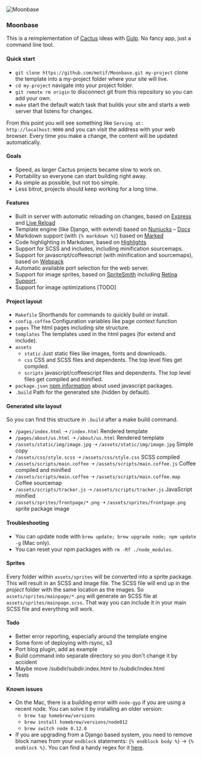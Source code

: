 ![Moonbase](http://cl.ly/image/3n3z0u1k2l41/2D1BD7F500000578-3260346-image-a-9_1444040887566.jpg)

### Moonbase

This is a reimplementation of [Cactus](http://github.com/koenbok/Cactus) ideas with [Gulp](http://gulpjs.com). No fancy app, just a command line tool.

#### Quick start

- `git clone https://github.com/motif/Moonbase.git my-project` clone the template into a my-project folder where your site will live.
- `cd my-project` navigate into your project folder.
- `git remote rm origin` to disconnect git from this repository so you can add your own.
- `make` start the default watch task that builds your site and starts a web server that listens for changes.

From this point you will see something like `Serving at: http://localhost:9000` and you can visit the address with your web browser. Every time you make a change, the content will be updated automatically.

#### Goals

- Speed, as larger Cactus projects became slow to work on.
- Portability so everyone can start building right away.
- As simple as possible, but not too simple.
- Less bitrot, projects should keep working for a long time.

#### Features

- Built in server with automatic reloading on changes, based on [Express](http://expressjs.com) and [Live Reload](https://github.com/napcs/node-livereload)
- Template engine (like Django, with extend) based on [Nunjucks](https://mozilla.github.io/nunjucks/) – [Docs](https://mozilla.github.io/nunjucks/templating.html)
- Markdown support (with `{% markdown %}`) based on [Marked](https://github.com/chjj/marked)
- Code highlighting in Markdown, based on [Highlights](https://github.com/atom/highlights)
- Support for SCSS and includes, including minification sourcemaps.
- Support for javascript/coffeescript (with minification and sourcemaps), based on [Webpack](https://webpack.github.io)
- Automatic available port selection for the web server.
- Support for image sprites, based on [SpriteSmith](https://github.com/twolfson/gulp.spritesmith) including [Retina Support](https://github.com/twolfson/gulp.spritesmith/tree/3.5.3#retina-parameters).
- Support for image optimizations [TODO]

#### Project layout

- `Makefile` Shorthands for commands to quickly build or install.
- `config.coffee` Configuration variables like page context function
- `pages` The html pages including site structure.
- `templates` The templates used in the html pages (for extend and include).
- `assets`
	- `static` Just static files like images, fonts and downloads.
	- `css` CSS and SCSS files and dependents. The top level files get compiled.
	- `scripts` javascript/coffeescript files and dependents. The top level files get compiled and minified.
- `package.json` [npm information](https://docs.npmjs.com/files/package.json) about used javascript packages.
- `.build` Path for the generated site (hidden by default).

#### Generated site layout

So you can find this structure in `.build` after a make build command.

- `/pages/index.html` ➝ `/index.html` Rendered template
- `/pages/about/us.html` ➝ `/about/us.html` Rendered template
- `/assets/static/img/image.jpg` ➝ `/assets/static/img/image.jpg` Simple copy
- `/assets/css/style.scss` ➝ `/assets/css/style.css` SCSS compiled
- `/assets/scripts/main.coffee` ➝ `/assets/scripts/main.coffee.js` Coffee compiled and minified
- `/assets/scripts/main.coffee` ➝ `/assets/scripts/main.coffee.map` Coffee sourcemap
- `/assets/scripts/tracker.js` ➝ `/assets/scripts/tracker.js` JavaScript minified
- `/assets/sprites/frontpage/*.png` ➝ `/assets/sprites/frontpage.png` sprite package image

#### Troubleshooting

- You can update node with `brew update; brew upgrade node; npm update -g` (Mac only).
- You can reset your npm packages with `rm -Rf ./node_modules`.

#### Sprites

Every folder within `assets/sprites` will be converted into a sprite package. This will result in an SCSS and image file. The SCSS file will end up in the _project_ folder with the same location as the images. So `assets/sprites/mainpage/*.png` will generate an SCSS file at `assets/sprites/mainpage.scss`. That way you can include it in your main SCSS file and everything will work.

#### Todo

- Better error reporting, especially around the template engine
- Some form of deploying with rsync, s3
- Port blog plugin, add as example
- Build command into separate directory so you don't change it by accident
- Maybe move /subdir/subdir.index.html to /subdir/index.html
- Tests

#### Known issues

- On the Mac, there is a building error with `node-gyp` if you are using a recent node. You can solve it by installing an older version:
	- `brew tap homebrew/versions`
	- `brew install homebrew/versions/node012`
	- `brew switch node 0.12.0`
- If you are upgrading from a Django based system, you need to remove block names from your `endblock` statements: `{% endblock body %}` -> `{% endblock %}`. You can find a handy regex for it [here](https://regex101.com/r/gB4uB9/1).
